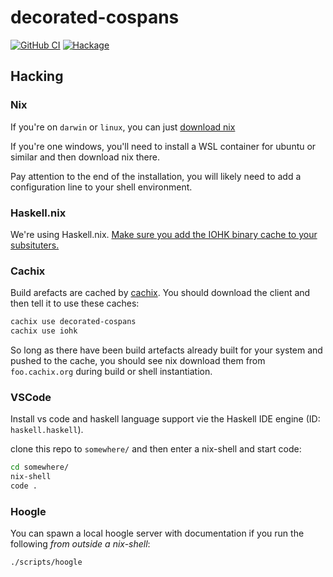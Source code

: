 # decorated-cospans

[![GitHub CI](https://github.com/o1lo01ol1o/decorated-cospans/workflows/CI/badge.svg)](https://github.com/o1lo01ol1o/decorated-cospans/actions)
[![Hackage](https://img.shields.io/hackage/v/decorated-cospans.svg?logo=haskell)](https://hackage.haskell.org/package/decorated-cospans)

## Hacking

### Nix

If you're on `darwin` or `linux`, you can just [download nix](https://nixos.org/download.html)

If you're one windows, you'll need to install a WSL container for ubuntu or similar and then download nix there.

Pay attention to the end of the installation, you will likely need to add a configuration line to your shell environment.

### Haskell.nix

We're using Haskell.nix. [Make sure you add the IOHK binary cache to your subsituters.](https://input-output-hk.github.io/haskell.nix/tutorials/getting-started/)

### Cachix

Build arefacts are cached by [cachix](https://www.cachix.org/). You should download the client and then tell it to use these caches:

```bash
cachix use decorated-cospans
cachix use iohk
```

So long as there have been build artefacts already built for your system and pushed to the cache, you should see nix download them from `foo.cachix.org` during build or shell instantiation.

### VSCode

Install vs code and haskell language support vie the Haskell IDE engine (ID: `haskell.haskell`).

clone this repo to `somewhere/` and then enter a nix-shell and start code:

```bash
cd somewhere/
nix-shell
code .
```

### Hoogle

You can spawn a local hoogle server with documentation if you run the following _from outside a nix-shell_:

```bash
./scripts/hoogle
```
